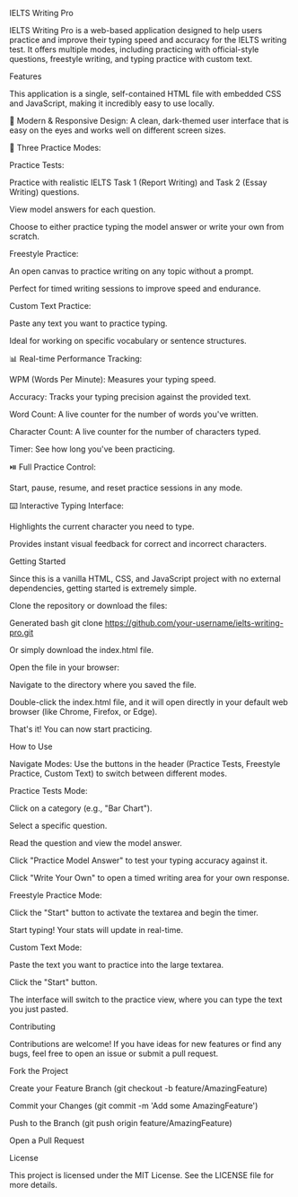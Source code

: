

IELTS Writing Pro

IELTS Writing Pro is a web-based application designed to help users practice and improve their typing speed and accuracy for the IELTS writing test. It offers multiple modes, including practicing with official-style questions, freestyle writing, and typing practice with custom text.



Features

This application is a single, self-contained HTML file with embedded CSS and JavaScript, making it incredibly easy to use locally.

🎨 Modern & Responsive Design: A clean, dark-themed user interface that is easy on the eyes and works well on different screen sizes.

📂 Three Practice Modes:

Practice Tests:

Practice with realistic IELTS Task 1 (Report Writing) and Task 2 (Essay Writing) questions.

View model answers for each question.

Choose to either practice typing the model answer or write your own from scratch.

Freestyle Practice:

An open canvas to practice writing on any topic without a prompt.

Perfect for timed writing sessions to improve speed and endurance.

Custom Text Practice:

Paste any text you want to practice typing.

Ideal for working on specific vocabulary or sentence structures.

📊 Real-time Performance Tracking:

WPM (Words Per Minute): Measures your typing speed.

Accuracy: Tracks your typing precision against the provided text.

Word Count: A live counter for the number of words you've written.

Character Count: A live counter for the number of characters typed.

Timer: See how long you've been practicing.

⏯️ Full Practice Control:

Start, pause, resume, and reset practice sessions in any mode.

⌨️ Interactive Typing Interface:

Highlights the current character you need to type.

Provides instant visual feedback for correct and incorrect characters.

Getting Started

Since this is a vanilla HTML, CSS, and JavaScript project with no external dependencies, getting started is extremely simple.

Clone the repository or download the files:

Generated bash
git clone https://github.com/your-username/ielts-writing-pro.git


Or simply download the index.html file.

Open the file in your browser:

Navigate to the directory where you saved the file.

Double-click the index.html file, and it will open directly in your default web browser (like Chrome, Firefox, or Edge).

That's it! You can now start practicing.

How to Use

Navigate Modes: Use the buttons in the header (Practice Tests, Freestyle Practice, Custom Text) to switch between different modes.

Practice Tests Mode:

Click on a category (e.g., "Bar Chart").

Select a specific question.

Read the question and view the model answer.

Click "Practice Model Answer" to test your typing accuracy against it.

Click "Write Your Own" to open a timed writing area for your own response.

Freestyle Practice Mode:

Click the "Start" button to activate the textarea and begin the timer.

Start typing! Your stats will update in real-time.

Custom Text Mode:

Paste the text you want to practice into the large textarea.

Click the "Start" button.

The interface will switch to the practice view, where you can type the text you just pasted.

Contributing

Contributions are welcome! If you have ideas for new features or find any bugs, feel free to open an issue or submit a pull request.

Fork the Project

Create your Feature Branch (git checkout -b feature/AmazingFeature)

Commit your Changes (git commit -m 'Add some AmazingFeature')

Push to the Branch (git push origin feature/AmazingFeature)

Open a Pull Request

License

This project is licensed under the MIT License. See the LICENSE file for more details.
